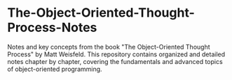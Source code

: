 # The-Object-Oriented-Thought-Process-Notes
Notes and key concepts from the book "The Object-Oriented Thought Process" by Matt Weisfeld. This repository contains organized and detailed notes chapter by chapter, covering the fundamentals and advanced topics of object-oriented programming.

